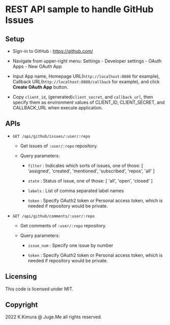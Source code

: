 # REST API sample to handle GitHub Issues


## Setup

- Sign-in to GitHub : https://github.com/

- Navigate from upper-right menu: Settings - Developer settings - OAuth Apps - New OAuth App

- Input App name, Homepage URL(`http://localhost:8080` for example), Callback URL(`http://localhost:8080/callback` for example), and click **Create OAuth App** button. 

- Copy `client_id`, (generated)`client_secret`, and `callback_url`, then specify them as environment values of CLIENT_ID, CLIENT_SECRET, and CALLBACK_URL when execute application.


## APIs

- `GET /api/github/issues/:user/:repo`

  - Get issues of `:user/:repo` repository.

  - Query parameters:

    - `filter` : Indicates which sorts of issues, one of those: [ 'assigned', 'created', 'mentioned', 'subscribed', 'repos', 'all' ]

    - `state` : Status of issue, one of those: [ 'all', 'open', 'closed' ]

    - `labels` : List of comma separated label names

    - `token` : Specify OAuth2 token or Personal access token, which is needed if repository would be private.

- `GET /api/github/comments/:user/:repo`

  - Get comments of `:user/:repo` repository.

  - Query parameters:

    - `issue_num` : Specify one issue by number

    - `token` : Specify OAuth2 token or Personal access token, which is needed if repository would be private.


## Licensing

This code is licensed under MIT.


## Copyright

2022 K.Kimura @ Juge.Me all rights reserved.

